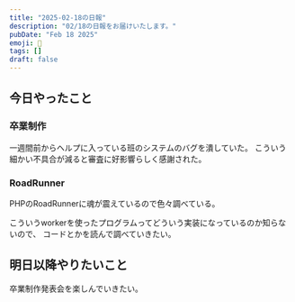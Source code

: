 ```yaml
---
title: "2025-02-18の日報"
description: "02/18の日報をお届けいたします。"
pubDate: "Feb 18 2025"
emoji: 🦊
tags: []
draft: false
---
```


## 今日やったこと

### 卒業制作

一週間前からヘルプに入っている班のシステムのバグを潰していた。
こういう細かい不具合が減ると審査に好影響らしく感謝された。

### RoadRunner

PHPのRoadRunnerに魂が震えているので色々調べている。

こういうworkerを使ったプログラムってどういう実装になっているのか知らないので、
コードとかを読んで調べていきたい。

## 明日以降やりたいこと

卒業制作発表会を楽しんでいきたい。
